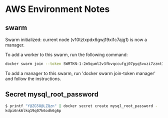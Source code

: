 # AWS Environment Notes

## swarm

Swarm initialized: current node (v10tztxpdx6gwj19xi1c7ajg1) is now a manager.

To add a worker to this swarm, run the following command:

```bash
docker swarm join --token SWMTKN-1-2m5quml2v3fbvqccufgj07pyq5vuzi7zzmt1rwx2ye34fyp4vs-2dvuoodprs1exjzlwvuj0fsjn 172.31.47.145:2377
```

To add a manager to this swarm, run 'docker swarm join-token manager' and follow the instructions.

## Secret mysql_root_password

```bash
$ printf "Y@ZG58@LZQzn" | docker secret create mysql_root_password -
kdpi6nk6lkq19q07k6odk6g6p
```
